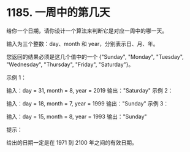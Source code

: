 # 1185. 一周中的第几天
给你一个日期，请你设计一个算法来判断它是对应一周中的哪一天。

输入为三个整数：day、month 和 year，分别表示日、月、年。

您返回的结果必须是这几个值中的一个 {"Sunday", "Monday", "Tuesday", "Wednesday", "Thursday", "Friday", "Saturday"}。



示例 1：

输入：day = 31, month = 8, year = 2019
输出："Saturday"
示例 2：

输入：day = 18, month = 7, year = 1999
输出："Sunday"
示例 3：

输入：day = 15, month = 8, year = 1993
输出："Sunday"


提示：

给出的日期一定是在 1971 到 2100 年之间的有效日期。
